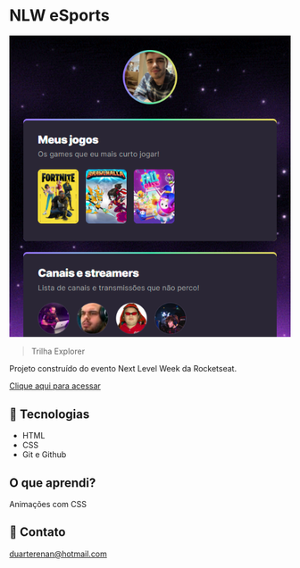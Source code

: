 # NLW eSports

![preview](./.github/preview.png)

> Trilha Explorer

Projeto construído do evento Next Level Week da Rocketseat.

[Clique aqui para acessar](https://duarterenan.github.io/nlw-esports-explorer)

## 📡 Tecnologias

- HTML
- CSS
- Git e Github

## O que aprendi?

 Animações com CSS

## 💜 Contato

duarterenan@hotmail.com